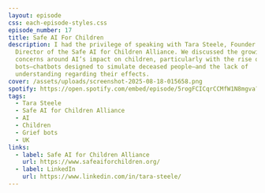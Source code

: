 ```yaml
---
layout: episode
css: each-episode-styles.css
episode_number: 17
title: Safe AI For Children
description: I had the privilege of speaking with Tara Steele, Founder and
  Director of the Safe AI for Children Alliance. We discussed the growing
  concerns around AI’s impact on children, particularly with the rise of grief
  bots—chatbots designed to simulate deceased people—and the lack of
  understanding regarding their effects.
cover: /assets/uploads/screenshot-2025-08-18-015658.png
spotify: https://open.spotify.com/embed/episode/5rogFCICqrCCMfW1N8mgva?utm_source=generator
tags:
  - Tara Steele
  - Safe AI for Children Alliance
  - AI
  - Children
  - Grief bots
  - UK
links:
  - label: Safe AI for Children Alliance
    url: https://www.safeaiforchildren.org/
  - label: LinkedIn
    url: https://www.linkedin.com/in/tara-steele/
---
```

